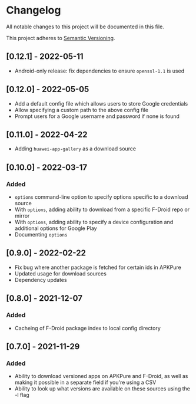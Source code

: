 # Changelog

All notable changes to this project will be documented in this file.

This project adheres to [Semantic Versioning](https://semver.org/spec/v2.0.0.html).

## [0.12.1] - 2022-05-11
- Android-only release: fix dependencies to ensure `openssl-1.1` is used

## [0.12.0] - 2022-05-05
- Add a default config file which allows users to store Google credentials
- Allow specifying a custom path to the above config file
- Prompt users for a Google username and password if none is found

## [0.11.0] - 2022-04-22
- Adding `huawei-app-gallery` as a download source

## [0.10.0] - 2022-03-17
### Added
- `options` command-line option to specify options specific to a download source
- With `options`, adding ability to download from a specific F-Droid repo or mirror
- With `options`, adding ability to specify a device configuration and additional options for Google Play
- Documenting `options`

## [0.9.0] - 2022-02-22
- Fix bug where another package is fetched for certain ids in APKPure
- Updated usage for download sources
- Dependency updates

## [0.8.0] - 2021-12-07
### Added
- Cacheing of F-Droid package index to local config directory

## [0.7.0] - 2021-11-29
### Added
- Ability to download versioned apps on APKPure and F-Droid, as well as making it possible in a separate field if you're using a CSV
- Ability to look up what versions are available on these sources using the -l flag
